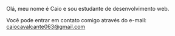 Olá, meu nome é Caio e sou estudante de desenvolvimento web.

Você pode entrar em contato comigo através do e-mail: caiocavalcante063@gmail.com


